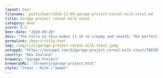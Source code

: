 ```yaml
---
layout: beer
filename: _posts/beer/2016-11-09-garage-project-cereal-milk-stout.md
title: Garage project cereal milk stout
category: beer
score: 8.5
beer-date: "2020-09-26"
desc: "The nitro in this makes it oh so creamy and smooth. The perfect breakfast drop"
permalink: /beer/:title.html
img: /img/list/garage-project-cereal-milk-stout.jpeg
untappd: "https://untappd.com/b/garage-project-cereal-milk-stout/786595"
country: "New Zealand"
brewery: "Garage Project"
breweryURL: "/brewery/garage-project.html"
style: "Stout - Milk / Sweet"
---
```

